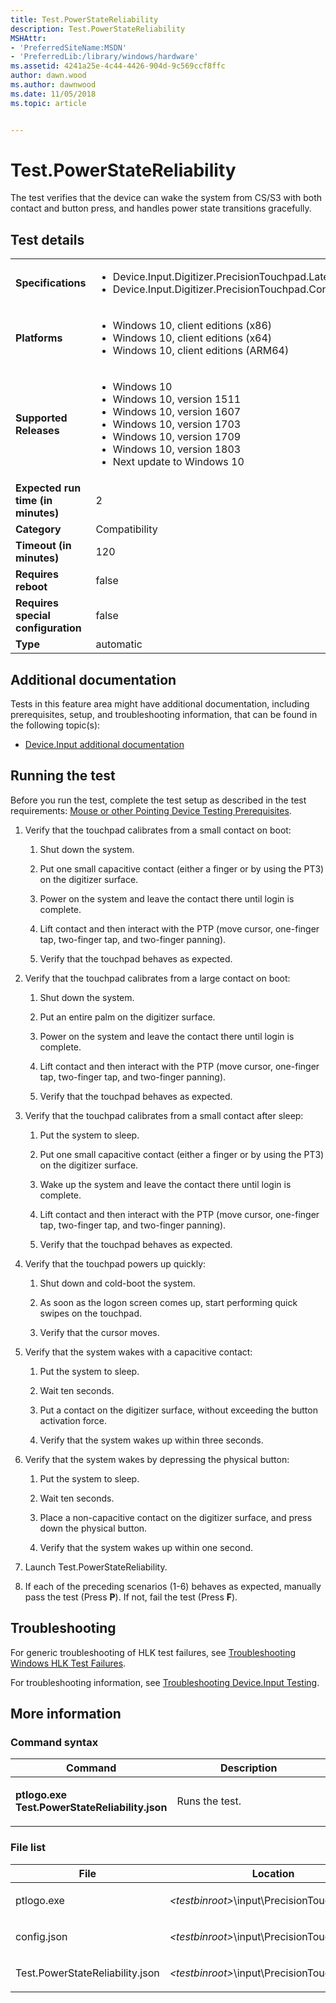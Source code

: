 ```yaml
---
title: Test.PowerStateReliability
description: Test.PowerStateReliability
MSHAttr:
- 'PreferredSiteName:MSDN'
- 'PreferredLib:/library/windows/hardware'
ms.assetid: 4241a25e-4c44-4426-904d-9c569ccf8ffc
author: dawn.wood
ms.author: dawnwood
ms.date: 11/05/2018
ms.topic: article


---
```


# <span id="p_hlk_test.93692a6e-13a8-484d-ad1b-0e6ef0b550c7"></span>Test.PowerStateReliability


The test verifies that the device can wake the system from CS/S3 with both contact and button press, and handles power state transitions gracefully.

## Test details

|||
|---|---|
| **Specifications**  | <ul><li>Device.Input.Digitizer.PrecisionTouchpad.Latency</li><li>Device.Input.Digitizer.PrecisionTouchpad.ContactReports</li></ul> |  
| **Platforms**   | <ul><li>Windows 10, client editions (x86)</li><li>Windows 10, client editions (x64)</li><li>Windows 10, client editions (ARM64)</li></ul> |
| **Supported Releases** | <ul><li>Windows 10</li><li>Windows 10, version 1511</li><li>Windows 10, version 1607</li><li>Windows 10, version 1703</li><li>Windows 10, version 1709</li><li>Windows 10, version 1803</li><li>Next update to Windows 10</li></ul> |
|**Expected run time (in minutes)**| 2 |
|**Category**| Compatibility |
|**Timeout (in minutes)**| 120 |
|**Requires reboot**| false |
|**Requires special configuration**| false |
|**Type**| automatic |



## <span id="Additional_documentation"></span><span id="additional_documentation"></span><span id="ADDITIONAL_DOCUMENTATION"></span>Additional documentation


Tests in this feature area might have additional documentation, including prerequisites, setup, and troubleshooting information, that can be found in the following topic(s):

-   [Device.Input additional documentation](device-input-additional-documentation.md)

## <span id="Running_the_test"></span><span id="running_the_test"></span><span id="RUNNING_THE_TEST"></span>Running the test


Before you run the test, complete the test setup as described in the test requirements: [Mouse or other Pointing Device Testing Prerequisites](mouse-or-other-pointing-device-testing-prerequisites.md).

1.  Verify that the touchpad calibrates from a small contact on boot:

    1.  Shut down the system.

    2.  Put one small capacitive contact (either a finger or by using the PT3) on the digitizer surface.

    3.  Power on the system and leave the contact there until login is complete.

    4.  Lift contact and then interact with the PTP (move cursor, one-finger tap, two-finger tap, and two-finger panning).

    5.  Verify that the touchpad behaves as expected.

2.  Verify that the touchpad calibrates from a large contact on boot:

    1.  Shut down the system.

    2.  Put an entire palm on the digitizer surface.

    3.  Power on the system and leave the contact there until login is complete.

    4.  Lift contact and then interact with the PTP (move cursor, one-finger tap, two-finger tap, and two-finger panning).

    5.  Verify that the touchpad behaves as expected.

3.  Verify that the touchpad calibrates from a small contact after sleep:

    1.  Put the system to sleep.

    2.  Put one small capacitive contact (either a finger or by using the PT3) on the digitizer surface.

    3.  Wake up the system and leave the contact there until login is complete.

    4.  Lift contact and then interact with the PTP (move cursor, one-finger tap, two-finger tap, and two-finger panning).

    5.  Verify that the touchpad behaves as expected.

4.  Verify that the touchpad powers up quickly:

    1.  Shut down and cold-boot the system.

    2.  As soon as the logon screen comes up, start performing quick swipes on the touchpad.

    3.  Verify that the cursor moves.

5.  Verify that the system wakes with a capacitive contact:

    1.  Put the system to sleep.

    2.  Wait ten seconds.

    3.  Put a contact on the digitizer surface, without exceeding the button activation force.

    4.  Verify that the system wakes up within three seconds.

6.  Verify that the system wakes by depressing the physical button:

    1.  Put the system to sleep.

    2.  Wait ten seconds.

    3.  Place a non-capacitive contact on the digitizer surface, and press down the physical button.

    4.  Verify that the system wakes up within one second.

7.  Launch Test.PowerStateReliability.

8.  If each of the preceding scenarios (1-6) behaves as expected, manually pass the test (Press **P**). If not, fail the test (Press **F**).

## <span id="Troubleshooting"></span><span id="troubleshooting"></span><span id="TROUBLESHOOTING"></span>Troubleshooting


For generic troubleshooting of HLK test failures, see [Troubleshooting Windows HLK Test Failures](../user/troubleshooting-windows-hlk-test-failures.md).

For troubleshooting information, see [Troubleshooting Device.Input Testing](troubleshooting-deviceinput-testing.md).

## <span id="More_information"></span><span id="more_information"></span><span id="MORE_INFORMATION"></span>More information


### <span id="Command_syntax"></span><span id="command_syntax"></span><span id="COMMAND_SYNTAX"></span>Command syntax

<table>
<colgroup>
<col width="50%" />
<col width="50%" />
</colgroup>
<thead>
<tr class="header">
<th>Command</th>
<th>Description</th>
</tr>
</thead>
<tbody>
<tr class="odd">
<td><p><strong>ptlogo.exe Test.PowerStateReliability.json</strong></p></td>
<td><p>Runs the test.</p></td>
</tr>
</tbody>
</table>



### <span id="File_list"></span><span id="file_list"></span><span id="FILE_LIST"></span>File list

<table>
<colgroup>
<col width="50%" />
<col width="50%" />
</colgroup>
<thead>
<tr class="header">
<th>File</th>
<th>Location</th>
</tr>
</thead>
<tbody>
<tr class="odd">
<td><p>ptlogo.exe</p></td>
<td><p><em>&lt;testbinroot&gt;</em>\input\PrecisionTouchpad&lt;/p&gt;</td>
</tr>
<tr class="even">
<td><p>config.json</p></td>
<td><p><em>&lt;testbinroot&gt;</em>\input\PrecisionTouchpad&lt;/p&gt;</td>
</tr>
<tr class="odd">
<td><p>Test.PowerStateReliability.json</p></td>
<td><p><em>&lt;testbinroot&gt;</em>\input\PrecisionTouchpad&lt;/p&gt;</td>
</tr>
</tbody>
</table>












